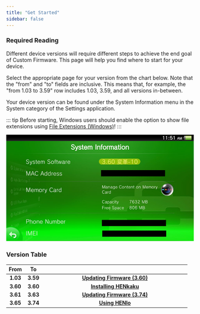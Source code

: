 ```yaml
---
title: "Get Started"
sidebar: false
---
```


### Required Reading

Different device versions will require different steps to achieve the end goal of Custom Firmware. This page will help you find where to start for your device.

Select the appropriate page for your version from the chart below. Note that the "from" and "to" fields are inclusive. This means that, for example, the "from 1.03 to 3.59" row includes 1.03, 3.59, and all versions in-between.

Your device version can be found under the System Information menu in the System category of the Settings application.

::: tip
Before starting, Windows users should enable the option to show file extensions using [File Extensions (Windows)](file-extensions-(windows))!
:::

![A screenshot of the PS Vita System Settings](/assets/images/screenshots/system-version.png)

### Version Table

<table>
  <colgroup>
    <col span="1" style="width: 10%;">
    <col span="1" style="width: 10%;">
    <col span="1" style="width: 80%;">
  </colgroup>
  <thead>
    <tr>
      <th style="text-align: center; font-weight: bold;">From</th>
      <th style="text-align: center; font-weight: bold;">To</th>
      <th style="text-align: center; font-weight: bold;"></th>
    </tr>
  </thead>
  <tbody>
    <tr>
      <td style="text-align: center; font-weight: bold;">1.03</td>
      <td style="text-align: center; font-weight: bold;">3.59</td>
      <td style="text-align: center; font-weight: bold;"><a href="updating-firmware-(3.60)">Updating Firmware (3.60)</a></td>
    </tr>
    <tr>
      <td style="text-align: center; font-weight: bold;">3.60</td>
      <td style="text-align: center; font-weight: bold;">3.60</td>
      <td style="text-align: center; font-weight: bold;"><a href="installing-henkaku">Installing HENkaku</a></td>
    </tr>
    <tr>
      <td style="text-align: center; font-weight: bold;">3.61</td>
      <td style="text-align: center; font-weight: bold;">3.63</td>
      <td style="text-align: center; font-weight: bold;"><a href="updating-firmware-(3.74)">Updating Firmware (3.74)</a></td>
    </tr>
    <tr>
      <td style="text-align: center; font-weight: bold;">3.65</td>
      <td style="text-align: center; font-weight: bold;">3.74</td>
      <td style="text-align: center; font-weight: bold;"><a href="using-henlo">Using HENlo</a></td>
    </tr>
  </tbody>
</table>
